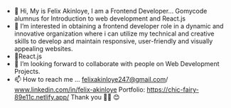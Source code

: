 - 👋 Hi, My is Felix Akinloye, I am a Frontend Developer...
 Gomycode alumnus for Introduction to web development and React.js
- 👀 I’m interested in obtaining a frontend developer role in a dynamic and innovative organization where i can utilize my technical and creative skills to develop and maintain responsive, user-friendly and visually appealing websites. 
- 🌱React.js
- 💞️ I’m looking forward to collaborate with people on Web Development Projects.
- 📫 How to reach me ... felixakinloye247@gmail.com/ www.linkedin.com/in/felix-akinloye
Portfolio: https://chic-fairy-89e11c.netlify.app/ Thank you 🙏🏾 😊
<!---
flexzy2011/flexzy2011 is a ✨ special ✨ repository because its `README.md` (this file) appears on your GitHub profile.

